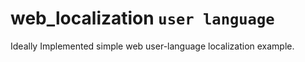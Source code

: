 # web_localization `user language`
Ideally Implemented simple web user-language localization example.
